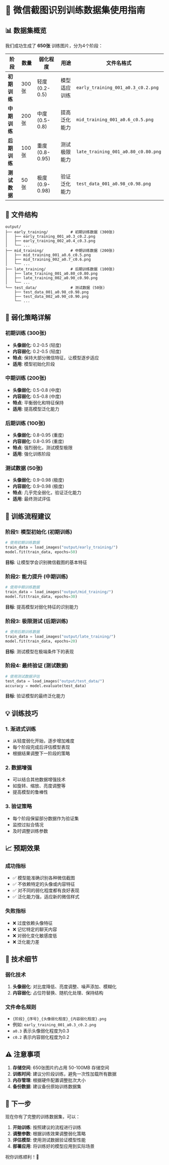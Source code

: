 # 🎯 微信截图识别训练数据集使用指南

## 📊 数据集概览

我们成功生成了 **650张** 训练图片，分为4个阶段：

| 阶段 | 数量 | 弱化程度 | 用途 | 文件名格式 |
|------|------|----------|------|------------|
| **初期训练** | 300张 | 轻度 (0.2-0.5) | 模型适应训练 | `early_training_001_a0.3_c0.2.png` |
| **中期训练** | 200张 | 中度 (0.5-0.8) | 提高泛化能力 | `mid_training_001_a0.6_c0.5.png` |
| **后期训练** | 100张 | 重度 (0.8-0.95) | 测试极限能力 | `late_training_001_a0.80_c0.80.png` |
| **测试数据** | 50张 | 极度 (0.9-0.98) | 验证泛化能力 | `test_data_001_a0.98_c0.98.png` |

## 📁 文件结构

```
output/
├── early_training/          # 初期训练数据 (300张)
│   ├── early_training_001_a0.3_c0.2.png
│   ├── early_training_002_a0.4_c0.3.png
│   └── ...
├── mid_training/            # 中期训练数据 (200张)
│   ├── mid_training_001_a0.6_c0.5.png
│   ├── mid_training_002_a0.7_c0.6.png
│   └── ...
├── late_training/           # 后期训练数据 (100张)
│   ├── late_training_001_a0.80_c0.80.png
│   ├── late_training_002_a0.90_c0.90.png
│   └── ...
└── test_data/               # 测试数据 (50张)
    ├── test_data_001_a0.98_c0.98.png
    ├── test_data_002_a0.90_c0.90.png
    └── ...
```

## 🎨 弱化策略详解

### 初期训练 (300张)
- **头像弱化**: 0.2-0.5 (轻度)
- **内容弱化**: 0.2-0.5 (轻度)
- **特点**: 保持大部分微信特征，让模型逐步适应
- **适用**: 模型初始化阶段

### 中期训练 (200张)
- **头像弱化**: 0.5-0.8 (中度)
- **内容弱化**: 0.5-0.8 (中度)
- **特点**: 平衡弱化和特征保持
- **适用**: 提高模型泛化能力

### 后期训练 (100张)
- **头像弱化**: 0.8-0.95 (重度)
- **内容弱化**: 0.8-0.95 (重度)
- **特点**: 强烈弱化，测试模型极限
- **适用**: 强化训练阶段

### 测试数据 (50张)
- **头像弱化**: 0.9-0.98 (极度)
- **内容弱化**: 0.9-0.98 (极度)
- **特点**: 几乎完全弱化，验证泛化能力
- **适用**: 最终测试评估

## 🚀 训练流程建议

### 阶段1: 模型初始化 (初期训练)
```python
# 使用初期训练数据
train_data = load_images("output/early_training/")
model.fit(train_data, epochs=50)
```

**目标**: 让模型学会识别微信截图的基本特征

### 阶段2: 能力提升 (中期训练)
```python
# 使用中期训练数据
train_data = load_images("output/mid_training/")
model.fit(train_data, epochs=30)
```

**目标**: 提高模型对弱化特征的识别能力

### 阶段3: 极限测试 (后期训练)
```python
# 使用后期训练数据
train_data = load_images("output/late_training/")
model.fit(train_data, epochs=20)
```

**目标**: 测试模型在极端条件下的表现

### 阶段4: 最终验证 (测试数据)
```python
# 使用测试数据评估
test_data = load_images("output/test_data/")
accuracy = model.evaluate(test_data)
```

**目标**: 验证模型的最终泛化能力

## 💡 训练技巧

### 1. 渐进式训练
- 从轻度弱化开始，逐步增加难度
- 每个阶段完成后评估模型表现
- 根据结果调整下一阶段的策略

### 2. 数据增强
- 可以结合其他数据增强技术
- 如旋转、缩放、亮度调整等
- 提高模型的鲁棒性

### 3. 验证策略
- 每个阶段保留部分数据作为验证集
- 监控过拟合情况
- 及时调整训练参数

## 📈 预期效果

### 成功指标
- ✅ 模型能准确识别各种微信截图
- ✅ 不依赖特定的头像或内容特征
- ✅ 对不同的弱化程度都有良好表现
- ✅ 泛化能力强，适应新的微信样式

### 失败指标
- ❌ 过度依赖头像特征
- ❌ 记忆特定的聊天内容
- ❌ 对弱化变化敏感度低
- ❌ 泛化能力差

## 🔧 技术细节

### 弱化技术
1. **头像弱化**: 对比度降低、亮度调整、噪声添加、模糊化
2. **内容弱化**: 占位符替换、随机化处理、保持结构

### 文件命名规则
- `{阶段}_{序号}_{头像弱化程度}_{内容弱化程度}.png`
- 例如: `early_training_001_a0.3_c0.2.png`
- `a0.3` 表示头像弱化程度为0.3
- `c0.2` 表示内容弱化程度为0.2

## ⚠️ 注意事项

1. **存储空间**: 650张图片约占用 50-100MB 存储空间
2. **训练时间**: 建议分阶段训练，避免一次性加载所有数据
3. **内存管理**: 根据硬件配置调整批次大小
4. **备份数据**: 建议备份原始训练数据集

## 🎯 下一步

现在你有了完整的训练数据集，可以：

1. **开始训练**: 按照建议的流程进行训练
2. **调整参数**: 根据训练效果调整弱化策略
3. **评估模型**: 使用测试数据验证模型性能
4. **部署应用**: 将训练好的模型应用到实际场景

祝你训练顺利！🎉
